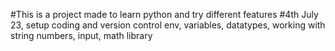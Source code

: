 #This is a project made to learn python and try different features
#4th July 23, setup coding and version control env, variables, datatypes, working with string numbers, input, math library
